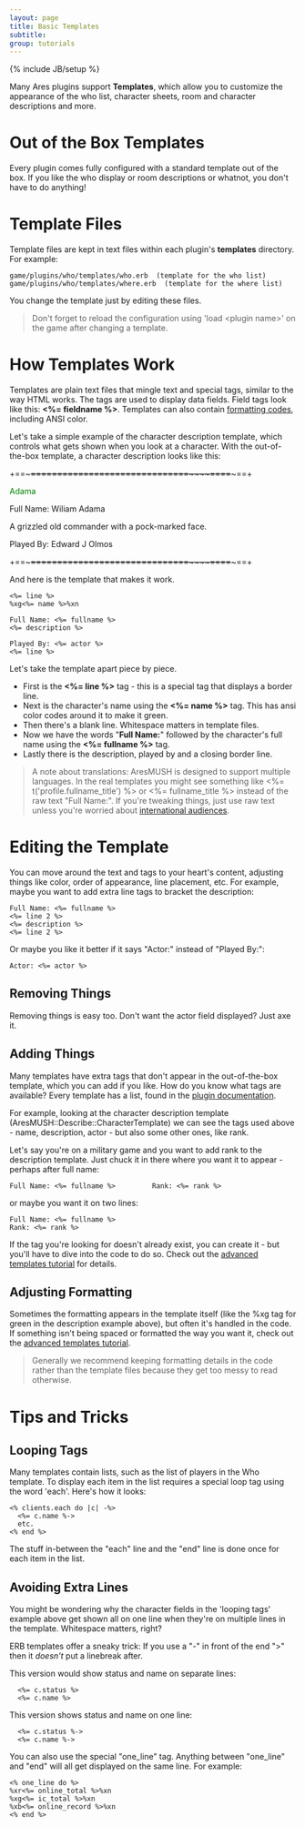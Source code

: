 ```yaml
---
layout: page
title: Basic Templates
subtitle: 
group: tutorials
---
```

{% include JB/setup %}

Many Ares plugins support **Templates**, which allow you to customize the appearance of the who list, character sheets, room and character descriptions and more.  

# Out of the Box Templates

Every plugin comes fully configured with a standard template out of the box.  If you like the who display or room descriptions or whatnot, you don't have to do anything!

# Template Files

Template files are kept in text files within each plugin's **templates** directory. For example:

    game/plugins/who/templates/who.erb  (template for the who list)
    game/plugins/who/templates/where.erb  (template for the where list)

You change the template just by editing these files.

> Don't forget to reload the configuration using 'load &lt;plugin name&gt;' on the game after changing a template.

# How Templates Work

Templates are plain text files that mingle text and special tags, similar to the way HTML works.  The tags are used to display data fields.  Field tags look like this: **<%= fieldname %>**.  Templates can also contain [formatting codes]({{site.siteroot}}tutorials/formatting.html), including ANSI color.

Let's take a simple example of the character description template, which controls what gets shown when you look at a character.  With the out-of-the-box template, a character description looks like this:

+==~~~~~====~~~~====~~~~====~~~~=====~~~~=====~~~~====~~~~====~~~~====~~~~~==+

<span style="color:green">Adama</span>

Full Name: Wiliam Adama

A grizzled old commander with a pock-marked face.

Played By: Edward J Olmos

+==~~~~~====~~~~====~~~~====~~~~=====~~~~=====~~~~====~~~~====~~~~====~~~~~==+

And here is the template that makes it work.

    <%= line %>
    %xg<%= name %>%xn
    
    Full Name: <%= fullname %>
    <%= description %>
    
    Played By: <%= actor %>
    <%= line %>


Let's take the template apart piece by piece.

* First is the **<%= line %>** tag - this is a special tag that displays a border line. 
* Next is the character's name using the **<%= name %>** tag.  This has ansi color codes around it to make it green.
* Then there's a blank line.  Whitespace matters in template files.
* Now we have the words "**Full Name:**" followed by the character's full name using the **<%= fullname %>** tag. 
* Lastly there is the description, played by and a closing border line.

> A note about translations:  AresMUSH is designed to support multiple languages.  In the  real templates you might see something like <%= t('profile.fullname\_title') %> or <%= fullname_title %>  instead of the raw text "Full Name:".  If you're tweaking things, just use raw text unless you're worried about [international audiences]({{site.siteroot}}tutorials/localization.html).

# Editing the Template

You can move around the text and tags to your heart's content, adjusting things like color, order of appearance, line placement, etc.   For example, maybe you want to add extra line tags to bracket the description:

    Full Name: <%= fullname %>
    <%= line 2 %>
    <%= description %>    
    <%= line 2 %>

Or maybe you like it better if it says "Actor:" instead of "Played By:": 

    Actor: <%= actor %>

## Removing Things

Removing things is easy too.  Don't want the actor field displayed?  Just axe it.

## Adding Things

Many templates have extra tags that don't appear in the out-of-the-box template, which you can add if you like.  How do you know what tags are available?  Every template has a list, found in the [plugin documentation]({{site.siteroot}}rdoc/).  

For example, looking at the character description template (AresMUSH::Describe::CharacterTemplate) we can see the tags used above - name, description, actor - but also some other ones, like rank.

Let's say you're on a military game and you want to add rank to the description template.  Just chuck it in there where you want it to appear - perhaps after full name:

    Full Name: <%= fullname %>         Rank: <%= rank %>

or maybe you want it on two lines:

    Full Name: <%= fullname %>
    Rank: <%= rank %>

If the tag you're looking for doesn't already exist, you can create it - but you'll have to dive into the code to do so.  Check out the [advanced templates tutorial]({{site.siteroot}}tutorials/coding/templates-advanced) for details.

## Adjusting Formatting

Sometimes the formatting appears in the template itself (like the %xg tag for green in the description example above), but often it's handled in the code. If something isn't being spaced or formatted the way you want it, check out the [advanced templates tutorial]({{site.siteroot}}tutorials/coding/templates-advanced).  

> Generally we recommend keeping formatting details in the code rather than the template files because they get too messy to read otherwise.

# Tips and Tricks

## Looping Tags

Many templates contain lists, such as the list of players in the Who template.  To display each item in the list requires a special loop tag using the word 'each'.  Here's how it looks:

    <% clients.each do |c| -%> 
      <%= c.name %-> 
      etc.
    <% end %>

The stuff in-between the "each" line and the "end" line is done once for each item in the list.

## Avoiding Extra Lines

You might be wondering why the character fields in the 'looping tags' example above get shown all on one line when they're on multiple lines in the template.  Whitespace matters, right?

ERB templates offer a sneaky trick:  If you use a "-" in front of the end "&gt;" then it *doesn't* put a linebreak after.

This version would show status and name on separate lines:

      <%= c.status %> 
      <%= c.name %> 
      
This version shows status and name on one line:

      <%= c.status %-> 
      <%= c.name %-> 

You can also use the special "one\_line" tag.  Anything between "one\_line" and "end" will all get displayed on the same line.  For example:

    <% one_line do %>
    %xr<%= online_total %>%xn 
    %xg<%= ic_total %>%xn 
    %xb<%= online_record %>%xn
    <% end %>
